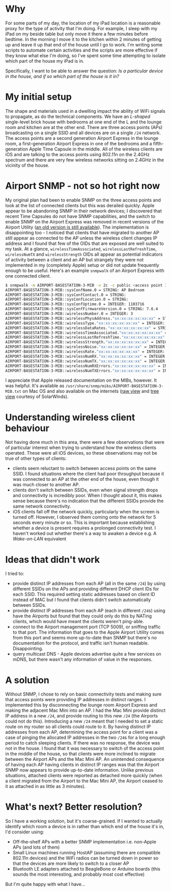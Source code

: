 <!-- 
.. title: Is my iPad in the kitchen? (room-level geolocation)
.. slug: is-my-ipad-in-the-kitchen
.. date: 2015-01-02 13:42:16 UTC+11:00
.. tags: Technology
.. link: 
.. is_orphan: False
.. spellcheck_exceptions: geolocation,WiFi,APs,SSID,SNMP,OIDs,wirelessTimeAssociated,wirelessLastRefreshTime,wirelessNumTX,wirelessStrength,snmpwalk,MIBs,usr,snmp,mibs,BASESTATION,MIB,txt,SolarWinds,SSIDs,DHCP,NATing,TCP,multicast,mDNS,HostAP,adapters,BeagleBone,Ardiuno,GHz,Arduino,Bluetooth,DNS,IP,iOS,iPad,internets
.. description: 
.. type: text
-->

# Why
For some parts of my day, the location of my iPad location is a reasonable proxy for the type of activity that I'm doing. For example, I sleep with my iPad on my beside table but only move it there a few minutes before bedtime. In the morning I move it to the kitchen within 2 minutes of getting up and leave it up that end of the house until I go to work. I'm writing some scripts to automate certain activities and the scripts are more effective if they know what else I'm doing, so I've spent some time attempting to isolate which part of the house my iPad is in.

Specifically, I want to be able to answer the question: *Is a particular device in the house, and if so which part of the house is it in?*

# My initial setup
The shape and materials used in a dwelling impact the ability of WiFi signals to propagate, as do the technical components. We have an *L-shaped* single-level brick house with bedrooms at one end of the L and the lounge room and kitchen are at the other end. There are three access points (APs) broadcasting on a single SSID and all devices are on a single `/24` network. The access points are a second generation Airport Express in the lounge room, a first-generation Airport Express in one of the bedrooms and a fifth-generation Apple Time Capsule in the middle. All of the wireless clients are iOS and are talking to the access points using 802.11n on the 2.4GHz spectrum and there are very few wireless networks sitting on 2.4GHz in the vicinity of the house.

# Airport SNMP - not so hot right now
My original plan had been to enable SNMP on the three access points and look at the list of connected clients but this was derailed quickly. Apple appear to be abandoning SNMP in their network devices; I discovered that recent Time Capsules do not have SNMP capabilities, and the switch to enable SNMP on the Airport Express was removed in recent versions of the Airport Utility ([an old version is still available](http://coreyjmahler.com/2013/10/24/airport-utility-5-6-1-on-os-x-10-9-mavericks/)). The implementation is disappointing too - I noticed that clients that have migrated to another AP still appear as connected to the AP unless the wireless client changes IP address and I found that few of the OIDs that are exposed are well suited to my task. At a glance, `wirelessTimeAssociated`, `wirelessLastRefreshTime`, `wirelessNumTX` and `wirelessStrength` OIDs all appear as potential indicators of activity between a client and an AP but strangely they were not implemented in my (completely Apple) setup or did not update frequently enough to be useful. Here's an example `snmpwalk` of an Airport Express with one connected client.

```bash
$ snmpwalk -m AIRPORT-BASESTATION-3-MIB -v 2c -c public <access point IP> 1.3.6.1.4.1.63.501.3.2
AIRPORT-BASESTATION-3-MIB::sysConfName.0 = STRING: AP Bedroom
AIRPORT-BASESTATION-3-MIB::sysConfContact.0 = STRING:
AIRPORT-BASESTATION-3-MIB::sysConfLocation.0 = STRING:
AIRPORT-BASESTATION-3-MIB::sysConfUptime.0 = INTEGER: 1103716
AIRPORT-BASESTATION-3-MIB::sysConfFirmwareVersion.0 = STRING: 7.6.4
AIRPORT-BASESTATION-3-MIB::wirelessNumber.0 = INTEGER: 3
AIRPORT-BASESTATION-3-MIB::wirelessPhysAddress."xx:xx:xx:xx:xx:xx" = STRING: "xx:xx:xx:xx:xx:xx"
AIRPORT-BASESTATION-3-MIB::wirelessType."xx:xx:xx:xx:xx:xx" = INTEGER: sta(1)
AIRPORT-BASESTATION-3-MIB::wirelessDataRates."xx:xx:xx:xx:xx:xx" = STRING: 1(b) 2(b) 5(b) 6 9 11(b) 12 18 24 36 48 54 MCS: 0-15
AIRPORT-BASESTATION-3-MIB::wirelessTimeAssociated."xx:xx:xx:xx:xx:xx" = INTEGER: 998910
AIRPORT-BASESTATION-3-MIB::wirelessLastRefreshTime."xx:xx:xx:xx:xx:xx" = INTEGER: 0
AIRPORT-BASESTATION-3-MIB::wirelessStrength."xx:xx:xx:xx:xx:xx" = INTEGER: -50
AIRPORT-BASESTATION-3-MIB::wirelessNoise."xx:xx:xx:xx:xx:xx" = INTEGER: -83
AIRPORT-BASESTATION-3-MIB::wirelessRate."xx:xx:xx:xx:xx:xx" = INTEGER: 65
AIRPORT-BASESTATION-3-MIB::wirelessNumRX."xx:xx:xx:xx:xx:xx" = INTEGER: 0
AIRPORT-BASESTATION-3-MIB::wirelessNumTX."xx:xx:xx:xx:xx:xx" = INTEGER: 0
AIRPORT-BASESTATION-3-MIB::wirelessNumRXErrors."xx:xx:xx:xx:xx:xx" = INTEGER: -1
AIRPORT-BASESTATION-3-MIB::wirelessNumTXErrors."xx:xx:xx:xx:xx:xx" = INTEGER: -1
```

I appreciate that Apple released documentation on the MIBs, however. It was helpful. It's available as `/usr/share/snmp/mibs/AIRPORT-BASESTATION-3-MIB.txt` on Mac OS and also available on the internets ([raw view](http://ipmsupport.solarwinds.com/mibs/AIRPORT-BASESTATION-3-MIB/raw.aspx) and [tree view](http://ipmsupport.solarwinds.com/mibs/AIRPORT-BASESTATION-3-MIB/tree.aspx) courtesy of SolarWinds).

# Understanding wireless client behaviour
Not having done much in this area, there were a few observations that were of particular interest when trying to understand how the wireless clients operated. These were all iOS devices, so these observations may not be true of other types of clients:

* clients seem reluctant to switch between access points on the same SSID. I found situations where the client had poor throughput because it was connected to an AP at the other end of the house, even though it was much closer to another AP.
* clients don't switch between SSIDs, even when signal strength drops and connectivity is incredibly poor. When I thought about it, this makes sense because there's no indication that the different SSIDs provide the same network connectivity.
* iOS clients fall off the network quickly, particularly when the screen is turned off. However, I observed them coming onto the network for 5 seconds every minute or so. This is important because establishing whether a device is present requires a prolonged connectivity test. I haven't worked out whether there's a way to awaken a device e.g. A *Wake-on-LAN* equivalent

# Ideas that didn't work
I tried to:

* provide distinct IP addresses from each AP (all in the same `/24`) by using different SSIDs on the APs and providing different DHCP client IDs for each SSID. This required setting static addresses based on client ID instead of MAC but I found that clients didn't switch automatically between SSIDs.
* provide distinct IP addresses from each AP (each in different `/24`s) using have the Airports but found that they could only do this by NATing clients, which would have meant the clients weren't ping-able.
* connect to the Airport management port (TCP 5009), or sniffing traffic to that port. The information that goes to the Apple Airport Utility comes from this port and seems more up-to-date than SNMP but there's no documentation for the protocol, and traffic isn't human readable. Disappointing.
* query multicast DNS - Apple devices advertise quite a few services on mDNS, but there wasn't any information of value in the responses.

# A solution
Without SNMP, I chose to rely on basic connectivity tests and making sure that access points were providing IP addresses in distinct ranges. I implemented this by disconnecting the lounge room Airport Express and making the adjacent Mac Mini into an AP. I had the Mac Mini provide distinct IP address in a new `/24`, and provide routing to this new `/24` (the Airports could not do this). Introducing a new `/24` meant that I needed to set a static route on my router so all clients could route to it. By having distinct IP addresses from each AP, determining the access point for a client was a case of pinging the allocated IP addresses in the two `/24`s for a long enough period to catch sleeping clients. If there was no response, the device was not in the house. I found that it was necessary to switch of the access point in the middle of the house, so that clients were more inclined to migrate between the Airport APs and the Mac Mini AP. An unintended consequence of having each AP having clients in distinct IP ranges was that the Airport SNMP now appears to provide up-to-date information. Unlike previous situations, attached clients were reported as detached more quickly (when a client migrated from the Airport to the Mac Mini AP, the Airport ceased to it as attached in as little as 3 minutes).

# What's next? Better resolution?
So I have a working solution, but it's coarse-grained. If I wanted to actually identify which room a device is in rather than which end of the house it's in, I'd consider using:

* Off-the-shelf APs with a better SNMP implementation i.e. non-Apple APs (and lots of them)
* Small Linux machines running HostAP (assuming there are compatible 802.11n devices) and the WiFi radios can be turned down in power so that the devices are more likely to switch to a closer AP
* Bluetooth LE adapters attached to BeagleBone or Arduino boards (this sounds the most interesting, and probably most cost effective)

But I'm quite happy with what I have...
